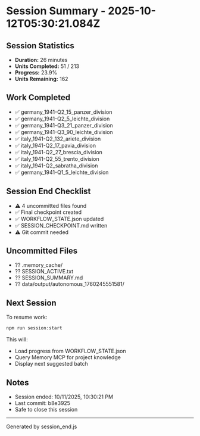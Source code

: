 # Session Summary - 2025-10-12T05:30:21.084Z

## Session Statistics

- **Duration:** 26 minutes
- **Units Completed:** 51 / 213
- **Progress:** 23.9%
- **Units Remaining:** 162

## Work Completed

- ✅ germany_1941-Q2_15_panzer_division
- ✅ germany_1941-Q2_5_leichte_division
- ✅ germany_1941-Q3_21_panzer_division
- ✅ germany_1941-Q3_90_leichte_division
- ✅ italy_1941-Q2_132_ariete_division
- ✅ italy_1941-Q2_17_pavia_division
- ✅ italy_1941-Q2_27_brescia_division
- ✅ italy_1941-Q2_55_trento_division
- ✅ italy_1941-Q2_sabratha_division
- ✅ germany_1941-Q1_5_leichte_division

## Session End Checklist

- ⚠️  4 uncommitted files found
- ✅ Final checkpoint created
- ✅ WORKFLOW_STATE.json updated
- ✅ SESSION_CHECKPOINT.md written
- ⚠️  Git commit needed

## Uncommitted Files

- ?? .memory_cache/
- ?? SESSION_ACTIVE.txt
- ?? SESSION_SUMMARY.md
- ?? data/output/autonomous_1760245551581/

## Next Session

To resume work:

```bash
npm run session:start
```

This will:
- Load progress from WORKFLOW_STATE.json
- Query Memory MCP for project knowledge
- Display next suggested batch

## Notes

- Session ended: 10/11/2025, 10:30:21 PM
- Last commit: b8e3925
- Safe to close this session

---

Generated by session_end.js
